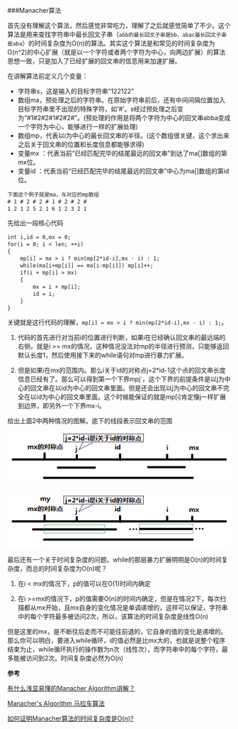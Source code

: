 ###Manacher算法


首先没有理解这个算法，然后感觉非常吃力，理解了之后就感觉简单了不少。这个算法是用来查找字符串中最长回文子串（`abb的最长回文子串是bb，abac最长回文子串是aba`）的时间复杂度为O(n)的算法。其实这个算法是和常见的时间复杂度为O(n^2)的中心扩展（就是以一个字符或者两个字符为中心，向两边扩展）的算法思想一致，只是加入了已经扩展的回文串的信息用来加速扩展。


在讲解算法前定义几个变量：

+ 字符串s，这是输入的目标字符串"122122"	
+ 数组ma，预处理之后的字符串。在原始字符串前后，还有中间间隔位置加入目标字符串里不出现的特殊字符，如‘#’。s经过预处理之后变为“#1#2#2#1#2#2#”。(预处理的作用是将两个字符为中心的回文串abba变成一个字符为中心，能够进行一样的扩展处理)
+ 数组mp，代表以i为中心的最长回文串的半径。(这个数组很关键，这个求出来之后关于回文串的位置和长度信息都能够求得)
+ 变量mx   ：代表当前“已经匹配完毕的结尾最远的回文串”到达了ma[]数组的第mx位。
+ 变量id    ：代表当前“已经匹配完毕的结尾最远的回文串”中心为ma[]数组的第id位。

```
下面这个例子就是ma，与对应的mp数组
# 1 # 2 # 2 # 1 # 2 # 2 #
1 2 1 2 5 2 1 6 1 2 3 2 1
```
先给出一段核心代码
```
int i,id = 0,mx = 0;
for(i = 0; i < len; ++i)
{
	mp[i] = mx > i ? min(mp[2*id-i],mx - i) : 1;
	while(ma[i+mp[i]] == ma[i-mp[i]]) mp[i]++;
	if(i + mp[i] > mx)
	{
		mx = i + mp[i];
		id = i;
	}
}
```
关键就是这行代码的理解，`mp[i] = mx > i ? min(mp[2*id-i],mx - i) : 1;`。

1. 代码的首先进行对当前i的位置进行判断，如果i在已经确认回文串的最远端的右侧，就是i >= mx的情况，这种情况没法对mp的半径进行预测，只能够返回默认长度1，然后使用接下来的while语句对mp进行暴力扩展。

2. 但是如果i在mx的范围内。那么i关于id的对称点j=2*id-1这个点的回文串长度信息已经有了。那么可以得到第一个下界mp[j](`其实不光是下界，是mp[i]=mp[j])`，这个下界的前提条件是以j为中心的回文串在以id为中心的回文串里面。但是还会出现以j为中心的回文串不完全在以id为中心的回文串里面。这个时候能保证的就是mp[i]肯定像j一样扩展到边界，即另外一个下界mx-i。

给出上面2中两种情况的图解。底下的线段表示回文串的范围

![e1](img/manacher1.png)

![e2](img/manacher2.png)




最后还有一个关于时间复杂度的问题。while的那层暴力扩展明明是O(n)的时间复杂度，而总的时间复杂度为O(n)呢？


1.  在i < mx的情况下，p的值可以在O(1)时间内确定

2.  在i >=mx的情况下，p的值需要O(n)的时间内确定，但是在情况2下，每次扫描都从mx开始，且mx自身的变化情况是单调递增的，这样可以保证，字符串中的每个字符最多被访问2次，所以，该算法的时间复杂度是线性O(n)

但是这里的mx，是不断往后走而不可能往前退的，它自身的值的变化是递增的。那么你可以明白，要进入while循环，i的值必然是比mx大的，也就是说整个程序结束为止，while循环执行的操作数为n次（线性次），而字符串中的每个字符，最多能被访问到2次。时间复杂度必然为O(n)


**参考**

[有什么浅显易懂的Manacher Algorithm讲解？](https://www.zhihu.com/question/37289584)

[Manacher's Algorithm 马拉车算法](http://www.cnblogs.com/grandyang/p/4475985.html)

[如何证明Manacher算法的时间复杂度是O(n)?](https://www.zhihu.com/question/30226229)
